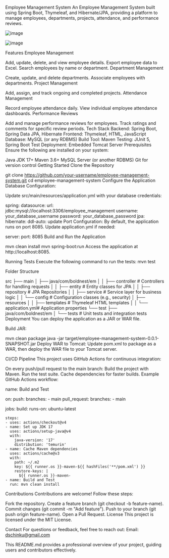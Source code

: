 Employee Management System
An Employee Management System built using Spring Boot, Thymeleaf, and Hibernate/JPA, providing a platform to manage employees, departments, projects, attendance, and performance reviews.


![image](https://github.com/user-attachments/assets/276239ca-1574-44da-88d0-b5b056deb668)

![image](https://github.com/user-attachments/assets/05876996-1e24-4be7-8573-534ef113f174)


Features
Employee Management

Add, update, delete, and view employee details.
Export employee data to Excel.
Search employees by name or department.
Department Management

Create, update, and delete departments.
Associate employees with departments.
Project Management

Add, assign, and track ongoing and completed projects.
Attendance Management

Record employee attendance daily.
View individual employee attendance dashboards.
Performance Reviews

Add and manage performance reviews for employees.
Track ratings and comments for specific review periods.
Tech Stack
Backend: Spring Boot, Spring Data JPA, Hibernate
Frontend: Thymeleaf, HTML, JavaScript
Database: MySQL (or any RDBMS)
Build Tool: Maven
Testing: JUnit 5, Spring Boot Test
Deployment: Embedded Tomcat Server
Prerequisites
Ensure the following are installed on your system:

Java JDK 17+
Maven 3.6+
MySQL Server (or another RDBMS)
Git for version control
Getting Started
Clone the Repository

git clone https://github.com/your-username/employee-management-system.git
cd employee-management-system
Configure the Application
Database Configuration:

Update src/main/resources/application.yml with your database credentials:


spring:
  datasource:
    url: jdbc:mysql://localhost:3306/employee_management
    username: your_database_username
    password: your_database_password
  jpa:
    hibernate:
      ddl-auto: update
Port Configuration: By default, the application runs on port 8085. Update application.yml if needed:


server:
  port: 8085
Build and Run the Application

mvn clean install
mvn spring-boot:run
Access the application at http://localhost:8085.

Running Tests
Execute the following command to run the tests:
mvn test

Folder Structure

src
├── main
│   ├── java/com/boldnest/em
│   │   ├── controller     # Controllers for handling requests
│   │   ├── entity         # Entity classes for JPA
│   │   ├── repository     # JPA Repositories
│   │   ├── service        # Service layer for business logic
│   │   └── config         # Configuration classes (e.g., security)
│   ├── resources
│   │   ├── templates      # Thymeleaf HTML templates
│   │   └── application.yml# Application properties
└── test
    ├── java/com/boldnest/em
    │   └── tests          # Unit tests and integration tests
Deployment
You can deploy the application as a JAR or WAR file.

Build JAR:


mvn clean package
java -jar target/employee-management-system-0.0.1-SNAPSHOT.jar
Deploy WAR to Tomcat: Update pom.xml to package as a WAR, then deploy the WAR file to your Tomcat server.

CI/CD Pipeline
This project uses GitHub Actions for continuous integration:

On every push/pull request to the main branch:
Build the project with Maven.
Run the test suite.
Cache dependencies for faster builds.
Example GitHub Actions workflow:

name: Build and Test

on:
  push:
    branches:
      - main
  pull_request:
    branches:
      - main

jobs:
  build:
    runs-on: ubuntu-latest

    steps:
    - uses: actions/checkout@v4
    - name: Set up JDK 17
      uses: actions/setup-java@v4
      with:
        java-version: '17'
        distribution: 'temurin'
    - name: Cache Maven dependencies
      uses: actions/cache@v3
      with:
        path: ~/.m2
        key: ${{ runner.os }}-maven-${{ hashFiles('**/pom.xml') }}
        restore-keys: |
          ${{ runner.os }}-maven-
    - name: Build and Test
      run: mvn clean install
Contributions
Contributions are welcome! Follow these steps:

Fork the repository.
Create a feature branch (git checkout -b feature-name).
Commit changes (git commit -m "Add feature").
Push to your branch (git push origin feature-name).
Open a Pull Request.
License
This project is licensed under the MIT License.

Contact
For questions or feedback, feel free to reach out:
Email: dschinku@gmail.com

This README.md provides a professional overview of your project, guiding users and contributors effectively.
